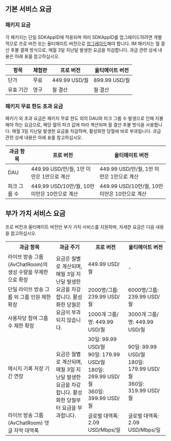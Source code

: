 ## 기본 서비스 요금


### 패키지 요금[](id:Package)
각 패키지는 단일 SDKAppID에 적용되며 여러 SDKAppID를 업그레이드하려면 개별적으로 프로 버전 또는 울티메이트 버전으로 [업그레이드](https://intl.cloud.tencent.com/ko/document/product/1047/34577?lang=ko&pg=#.EC.95.A0.ED.94.8C.EB.A6.AC.EC.BC.80.EC.9D.B4.EC.85.98-.EC.97.85.EA.B7.B8.EB.A0.88.EC.9D.B4.EB.93.9C)해야 합니다.
IM 패키지는 월 결산 후불 결제 방식으로, 매월 3일 지난달 발생한 요금을 차감합니다.  과금 관련 상세 내용은 아래 표를 참고하십시오. 

| 항목 | 체험판 | 프로 버전        | 울티메이트 버전        |
| -------- | ------ | ------------- | ------------- |
| 단가     | 무료   | 449.99 USD/월 | 899.99 USD/월 |
| 유효 기간   | 영구   | 월 결산<br />    | 월 결산<br />    |



### 패키지 무료 한도 초과 요금[](id:Excess)
패키기 외 초과 요금은 패키지 무료 한도 외의 DAU와 피크 그룹 수 발생으로 인해 지불해야 하는 요금으로, 해당 월의 피크 값에 따라 계산되며 월 결산 후불 방식을 사용합니다. 매월 3일 지난달 발생한 요금을 차감하며, 활성화한 당월에 바로 부과됩니다. 과금 관련 상세 내용은 아래 표를 참고하십시오.

| 과금 항목     | 프로 버전                                       | 울티메이트 버전                                       |
| ---------- | -------------------------------------------- | -------------------------------------------- |
| DAU        | 449.99 USD/만/월, 1만 미만은 1만으로 계산     | 449.99 USD/만/월, 1만 미만은 1만으로 계산     |
| 피크 그룹 수 | 449.99 USD/10만/월, 10만 미만은 10만으로 계산 | 449.99 USD/10만/월, 10만 미만은 10만으로 계산 |



## 부가 가치 서비스 요금[](id:Value-added)
프로 버전과 울티메이트 버전만 부가 가치 서비스를 지원하며, 자세한 요금은 다음 내용을 참고하십시오.

<table>
<tr>
<th width="30%">과금 항목</th>
<th width="20%">과금 주기</th>
<th width="25%">프로 버전</th>
<th width="25%">울티메이트 버전</th>
</tr><tr>
<td>라이브 방송 그룹(AvChatRoom)의 생성 수량을 무제한으로 확장</td>
<td rowspan = "3">요금은 월별로 계산되며, 매월 3일 지난달 발생한 요금을 차감합니다. 활성화한 당월은 요금이 부과되지 않습니다.</td>
<td>449.99 USD/월</td>
<td>-</td>
</tr>
<tr>
<td>단일 라이브 방송 그룹 외 그룹 인원 제한 확장</td>
<td>2000명/그룹: 239.99 USD/월</td>
<td>6000명/그룹: 239.99 USD/월</td>
</tr>
<tr>
<td>사용자당 참여 그룹 수 제한 확장</td>
<td>1000개 그룹/명: 449.99 USD/월</td>
<td>3000개 그룹/명: 449.99 USD/월</td>
</tr>
<tr>
<td>메시지 기록 저장 기간 연장</td>
<td  rowspan = "2">요금은 월별로 계산되며, 매월 3일 지난달 발생한 요금을 차감합니다. 활성화한 당월부터 요금을 부과합니다.</td>
<td>30일: 99.99 USD/월<br>90일: 179.99 USD/월<br>180일: 269.99 USD/월<br>360일: 399.99 USD/월</td>
<td>90일: 99.99 USD/월<br>180일: 179.99 USD/월<br>360일: 319.99 USD/월</td>
</tr>
<td>라이브 방송 그룹(AvChatRoom) 댓글 자막 대역폭</td>
<td>글로벌 대역폭: 2.09 USD/Mbps/일</td>
<td>글로벌 대역폭: 2.09 USD/Mbps/일</td>
</tr></table>


